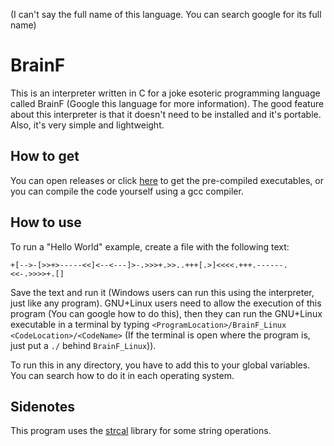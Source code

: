 (I can't say the full name of this language. You can search google for its full name)
# BrainF
This is an interpreter written in C for a joke esoteric programming language called BrainF (Google this language for more information). The good feature about this interpreter is that it doesn't need to be installed and it's portable. Also, it's very simple and lightweight.
## How to get
You can open releases or click [here](https://github.com/Amirreza-Ipchi-Haq/BrainF/releases) to get the pre-compiled executables, or you can compile the code yourself using a gcc compiler.
## How to use
To run a "Hello World" example, create a file with the following text:
```
+[-->-[>>+>-----<<]<--<---]>-.>>>+.>>..+++[.>]<<<<.+++.------.<<-.>>>>+.[]
```
Save the text and run it (Windows users can run this using the interpreter, just like any program). GNU+Linux users need to allow the execution of this program (You can google how to do this), then they can run the GNU+Linux executable in a terminal by typing `<ProgramLocation>/BrainF_Linux <CodeLocation>/<CodeName>` (If the terminal is open where the program is, just put a `./` behind `BrainF_Linux`)).

To run this in any directory, you have to add this to your global variables. You can search how to do it in each operating system.
## Sidenotes
This program uses the [strcal](https://github.com/Amirreza-Ipchi-Haq/strcal) library for some string operations.
